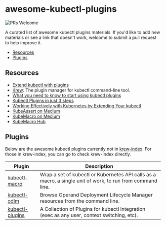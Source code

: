 # awesome-kubectl-plugins 

![PRs Welcome](https://img.shields.io/badge/PRs-welcome-brightgreen.svg)

A curated list of awesome kubectl plugins materials. If you'd like to add new materials or see a link that doesn't work, welcome to submit a pull request to help improve it.

* [Resources](#resources)
* [Plugins](#plugins)

## Resources

* [Extend kubectl with plugins](https://kubernetes.io/docs/tasks/extend-kubectl/kubectl-plugins/)
* [Krew](https://krew.sigs.k8s.io/): The plugin manager for kubectl command-line tool.
* [What you need to know to start using kubectl plugins](https://www.padok.fr/en/blog/kubectl-plugins)
* [Kubectl Plugins in just 3 steps](https://geko.cloud/kubectl-plugins/)
* [Working Effectively with Kubernetes by Extending Your kubectl](https://morningspace.github.io/awesome-kubectl-plugins/slides/extend-kubectl.html)
* [KubeAssert on Medium](https://medium.com/tag/kubeassert)
* [KubeMacro on Medium](https://medium.com/tag/kubemacro)
* [KubeMacro Hub](https://morningspace.github.io/kubemacro-hub)

## Plugins


Below are the awesome kubectl plugins currently not in [krew-index](https://krew.sigs.k8s.io/plugins/). For those in krew-index, you can go to check krew-index directly.

| Plugin | Description
|----    |----
| [kubectl-macro](https://github.com/morningspace/kubemacro) | Wrap a set of kubectl or Kubernetes API calls as a macro, a single unit of work, to run from command line.
| [kubectl-odlm](https://github.com/IBM/kubectl-odlm) | Browse Operand Deployment Lifecycle Manager resources from the command line.
| [kubectl-plugins](https://github.com/jordanwilson230/kubectl-plugins) | A Collection of Plugins for kubectl Integration (exec as any user, context switching, etc).
